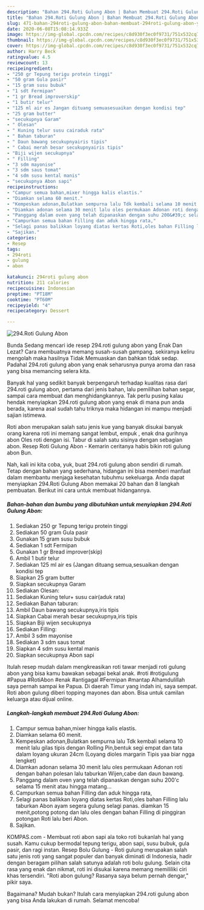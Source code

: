 ```yaml
---
description: "Bahan 294.Roti Gulung Abon | Bahan Membuat 294.Roti Gulung Abon Yang Bisa Manjain Lidah"
title: "Bahan 294.Roti Gulung Abon | Bahan Membuat 294.Roti Gulung Abon Yang Bisa Manjain Lidah"
slug: 471-bahan-294roti-gulung-abon-bahan-membuat-294roti-gulung-abon-yang-bisa-manjain-lidah
date: 2020-06-08T15:08:14.933Z
image: https://img-global.cpcdn.com/recipes/c8d930f3ec0f9731/751x532cq70/294roti-gulung-abon-foto-resep-utama.jpg
thumbnail: https://img-global.cpcdn.com/recipes/c8d930f3ec0f9731/751x532cq70/294roti-gulung-abon-foto-resep-utama.jpg
cover: https://img-global.cpcdn.com/recipes/c8d930f3ec0f9731/751x532cq70/294roti-gulung-abon-foto-resep-utama.jpg
author: Harry Beck
ratingvalue: 4.5
reviewcount: 13
recipeingredient:
- "250 gr Tepung terigu protein tinggi"
- "50 gram Gula pasir"
- "15 gram susu bubuk"
- "1 sdt Fermipan"
- "1 gr Bread improverskip"
- "1 butir telur"
- "125 ml air es Jangan dituang semuasesuaikan dengan kondisi tep"
- "25 gram butter"
- "secukupnya Garam"
- " Olesan"
- " Kuning telur susu cairaduk rata"
- " Bahan taburan"
- " Daun bawang secukupnyairis tipis"
- " Cabai merah besar secukupnyairis tipis"
- "Biji wijen secukupnya"
- " Filling"
- "3 sdm mayonise"
- "3 sdm saus tomat"
- "4 sdm susu kental manis"
- "secukupnya Abon sapi"
recipeinstructions:
- "Campur semua bahan,mixer hingga kalis elastis."
- "Diamkan selama 60 menit."
- "Kempeskan adonan,Bulatkan sempurna lalu Tdk kembali selama 10 menit lalu gilas tipis dengan Rolling Pin,bentuk segi empat dan tata dalam loyang ukuran 24cm (Loyang dioles margarin Tipis yaa biar ngga lengket)"
- "Diamkan adonan selama 30 menit lalu oles permukaan Adonan roti dengan bahan polesan lalu taburkan Wijen,cabe dan daun bawang."
- "Panggang dalam oven yang telah dipanaskan dengan suhu 200&#39;c selama 15 menit atau hingga matang..."
- "Campurkan semua bahan Filling dan aduk hingga rata,"
- "Selagi panas balikkan loyang diatas kertas Roti,oles bahan Filling lalu taburkan Abon ayam segera gulung selagi panas. diamkan 15 menit,potong potong dan lalu oles dengan bahan Filling di pinggiran potongan Roti lalu beri Abon."
- "Sajikan."
categories:
- Resep
tags:
- 294roti
- gulung
- abon

katakunci: 294roti gulung abon 
nutrition: 211 calories
recipecuisine: Indonesian
preptime: "PT18M"
cooktime: "PT60M"
recipeyield: "4"
recipecategory: Dessert

---
```



![294.Roti Gulung Abon](https://img-global.cpcdn.com/recipes/c8d930f3ec0f9731/751x532cq70/294roti-gulung-abon-foto-resep-utama.jpg)

Bunda Sedang mencari ide resep 294.roti gulung abon yang Enak Dan Lezat? Cara membuatnya memang susah-susah gampang. sekiranya keliru mengolah maka hasilnya Tidak Memuaskan dan bahkan tidak sedap. Padahal 294.roti gulung abon yang enak seharusnya punya aroma dan rasa yang bisa memancing selera kita.

Banyak hal yang sedikit banyak berpengaruh terhadap kualitas rasa dari 294.roti gulung abon, pertama dari jenis bahan, lalu pemilihan bahan segar, sampai cara membuat dan menghidangkannya. Tak perlu pusing kalau hendak menyiapkan 294.roti gulung abon yang enak di mana pun anda berada, karena asal sudah tahu triknya maka hidangan ini mampu menjadi sajian istimewa.

Roti abon merupakan salah satu jenis kue yang banyak disukai banyak orang karena roti ini memang sangat lembut, empuk , enak dna gurihnya abon Oles roti dengan isi. Tabur di salah satu sisinya dengan sebagian abon. Resep Roti Gulung Abon - Kemarin ceritanya habis bikin roti gulung abon Bun.


Nah, kali ini kita coba, yuk, buat 294.roti gulung abon sendiri di rumah. Tetap dengan bahan yang sederhana, hidangan ini bisa memberi manfaat dalam membantu menjaga kesehatan tubuhmu sekeluarga. Anda dapat menyiapkan 294.Roti Gulung Abon memakai 20 bahan dan 8 langkah pembuatan. Berikut ini cara untuk membuat hidangannya.

<!--inarticleads1-->

##### Bahan-bahan dan bumbu yang dibutuhkan untuk menyiapkan 294.Roti Gulung Abon:

1. Sediakan 250 gr Tepung terigu protein tinggi
1. Sediakan 50 gram Gula pasir
1. Gunakan 15 gram susu bubuk
1. Sediakan 1 sdt Fermipan
1. Gunakan 1 gr Bread improver(skip)
1. Ambil 1 butir telur
1. Sediakan 125 ml air es (Jangan dituang semua,sesuaikan dengan kondisi tep
1. Siapkan 25 gram butter
1. Siapkan secukupnya Garam
1. Sediakan  Olesan:
1. Sediakan  Kuning telur+ susu cair(aduk rata)
1. Sediakan  Bahan taburan:
1. Ambil  Daun bawang secukupnya,iris tipis
1. Siapkan  Cabai merah besar secukupnya,iris tipis
1. Siapkan Biji wijen secukupnya
1. Sediakan  Filling:
1. Ambil 3 sdm mayonise
1. Sediakan 3 sdm saus tomat
1. Siapkan 4 sdm susu kental manis
1. Siapkan secukupnya Abon sapi


Itulah resep mudah dalam mengkreasikan roti tawar menjadi roti gulung abon yang bisa kamu bawakan sebagai bekal anak. #roti #rotigulung #Papua #RotiAbon #enak #antigagal #Fermipan #mantap Alhamdulillah saya pernah sampai ke Papua. Di daerah Timur yang indah ini, saya sempat. Roti abon gulung diberi topping mayones dan abon. Bisa untuk camilan keluarga atau dijual online. 

<!--inarticleads2-->

##### Langkah-langkah membuat 294.Roti Gulung Abon:

1. Campur semua bahan,mixer hingga kalis elastis.
1. Diamkan selama 60 menit.
1. Kempeskan adonan,Bulatkan sempurna lalu Tdk kembali selama 10 menit lalu gilas tipis dengan Rolling Pin,bentuk segi empat dan tata dalam loyang ukuran 24cm (Loyang dioles margarin Tipis yaa biar ngga lengket)
1. Diamkan adonan selama 30 menit lalu oles permukaan Adonan roti dengan bahan polesan lalu taburkan Wijen,cabe dan daun bawang.
1. Panggang dalam oven yang telah dipanaskan dengan suhu 200&#39;c selama 15 menit atau hingga matang...
1. Campurkan semua bahan Filling dan aduk hingga rata,
1. Selagi panas balikkan loyang diatas kertas Roti,oles bahan Filling lalu taburkan Abon ayam segera gulung selagi panas. diamkan 15 menit,potong potong dan lalu oles dengan bahan Filling di pinggiran potongan Roti lalu beri Abon.
1. Sajikan.


KOMPAS.com - Membuat roti abon sapi ala toko roti bukanlah hal yang susah. Kamu cukup bermodal tepung terigu, abon sapi, susu bubuk, gula pasir, dan ragi instan. Resep Bolu Gulung - Roti gulung merupakan salah satu jenis roti yang sangat populer dan banyak diminati di Indonesia, hadir dengan beragam pilihan salah satunya adalah roti bolu gulung. Selain cita rasa yang enak dan nikmat, roti ini disukai karena memang memililiki ciri khas tersendiri. &#34;Roti abon gulung? Rasanya saya belum pernah dengar,&#34; pikir saya. 

Bagaimana? Mudah bukan? Itulah cara menyiapkan 294.roti gulung abon yang bisa Anda lakukan di rumah. Selamat mencoba!
